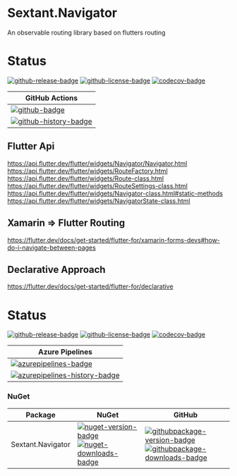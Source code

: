 # Sextant.Navigator
An observable routing library based on flutters routing

# Status
<!-- badges -->
[![github-release-badge]][github-release]
[![github-license-badge]][github-license]
[![codecov-badge]][codecov]
<!-- badges -->

<!-- history badges -->
| GitHub Actions |
| -------------- |
| [![github-badge]][github] |
| [![github-history-badge]][github] |
<!-- history badges -->

<!-- generated references -->
[github-release]: https://github.com/rlittlesii/Sextant.Navigator/releases/latest
[github-release-badge]: https://img.shields.io/github/release/rlittlesii/Sextant.Navigator.svg?logo=github&style=flat "Latest Release"
[github-license]: https://github.com/rlittlesii/Sextant.Navigator/blob/master/LICENSE
[github-license-badge]: https://img.shields.io/github/license/rlittlesii/Sextant.Navigator.svg?style=flat "License"
[codecov]: https://codecov.io/gh/rlittlesii/Sextant.Navigator
[codecov-badge]: https://img.shields.io/codecov/c/github/rlittlesii/Sextant.Navigator.svg?color=E03997&label=codecov&logo=codecov&logoColor=E03997&style=flat "Code Coverage"

[github]: https://github.com/rlittlesii/Sextant.Navigator/actions?query=workflow%3Aci
[github-badge]: https://img.shields.io/github/workflow/status/rlittlesii/Sextant.Navigator/ci.svg?label=github&logo=github&color=b845fc&logoColor=b845fc&style=flat "GitHub Actions Status"
[github-history-badge]: https://buildstats.info/github/chart/rlittlesii/Sextant.Navigator?includeBuildsFromPullRequest=false "GitHub Actions History"
<!-- generated references -->
## Flutter Api
https://api.flutter.dev/flutter/widgets/Navigator/Navigator.html
https://api.flutter.dev/flutter/widgets/RouteFactory.html
https://api.flutter.dev/flutter/widgets/Route-class.html
https://api.flutter.dev/flutter/widgets/RouteSettings-class.html
https://api.flutter.dev/flutter/widgets/Navigator-class.html#static-methods
https://api.flutter.dev/flutter/widgets/NavigatorState-class.html

## Xamarin => Flutter Routing
https://flutter.dev/docs/get-started/flutter-for/xamarin-forms-devs#how-do-i-navigate-between-pages

## Declarative Approach
https://flutter.dev/docs/get-started/flutter-for/declarative


# Status
<!-- badges -->
[![github-release-badge]][github-release]
[![github-license-badge]][github-license]
[![codecov-badge]][codecov]
<!-- badges -->

<!-- history badges -->
| Azure Pipelines |
| --------------- |
| [![azurepipelines-badge]][azurepipelines] |
| [![azurepipelines-history-badge]][azurepipelines-history] |
<!-- history badges -->

### NuGet

<!-- nuget packages -->
| Package | NuGet | GitHub |
| ------- | ----- | ----- |
| Sextant.Navigator | [![nuget-version-badge]![nuget-downloads-badge]][nuget] | [![githubpackage-version-badge]![githubpackage-downloads-badge]][githubpackage] |
<!-- nuget packages -->

<!-- generated references -->
[github-release]: https://github.com/RLittlesII/Sextant.Navigator/releases/latest
[github-release-badge]: https://img.shields.io/github/release/RLittlesII/Sextant.Navigator.svg?logo=github&style=flat "Latest Release"
[github-license]: https://github.com/RLittlesII/Sextant.Navigator/blob/master/LICENSE
[github-license-badge]: https://img.shields.io/github/license/RLittlesII/Sextant.Navigator.svg?style=flat "License"
[codecov]: https://codecov.io/gh/RLittlesII/Sextant.Navigator
[codecov-badge]: https://img.shields.io/codecov/c/github/RLittlesII/Sextant.Navigator.svg?color=E03997&label=codecov&logo=codecov&logoColor=E03997&style=flat "Code Coverage"

[azurepipelines]: https://dev.azure.com/rlittlesii/github/_apis/build/status/Sextant.Navigator?branchName=master
[azurepipelines-badge]: https://img.shields.io/azure-devops/build/rlittlesii/github/11.svg?color=98C6FF&label=azure%20pipelines&logo=azuredevops&logoColor=98C6FF&style=flat "Azure Pipelines Status"
[azurepipelines-history]: https://dev.azure.com/rlittlesii/github/_build/latest?definitionId=11&branchName=master
[azurepipelines-history-badge]: https://buildstats.info/azurepipelines/chart/rlittlesii/github/11?includeBuildsFromPullRequest=false "Azure Pipelines History"

[nuget]: https://www.nuget.org/packages/Sextant.Navigator/
[nuget-version-badge]: https://img.shields.io/nuget/v/Sextant.Navigator.svg?color=004880&logo=nuget&style=flat-square "NuGet Version"
[nuget-downloads-badge]: https://img.shields.io/nuget/dt/Sextant.Navigator.svg?color=004880&logo=nuget&style=flat-square "NuGet Downloads"
[githubpackage]: https://nuget.pkg.github.com/RLittlesII/Sextant.Navigator/packages
[githubpackage-version-badge]: https://img.shields.io/githubpackage/rlittlesii/vpre/Sextant.Navigator.svg?label=githubpackage&color=004880&logo=nuget&style=flat-square "GitHub Package Pre-Release Version"
[githubpackage-downloads-badge]: https://img.shields.io/githubpackage/rlittlesii/dt/Sextant.Navigator.svg?color=004880&logo=nuget&style=flat-square "GitHub Package Downloads"
<!-- generated references -->
